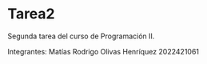 # Tarea2
Segunda tarea del curso de Programación II.

Integrantes:
Matías Rodrigo Olivas Henríquez     2022421061